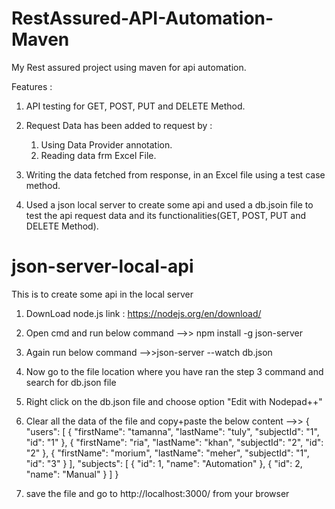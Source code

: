 # RestAssured-API-Automation-Maven
My Rest assured project using maven for api automation. 

Features :

1. API testing for GET, POST, PUT and DELETE Method.

2. Request Data has been added to request by :
   1. Using Data Provider annotation.
   2. Reading data frm Excel File.
  
3. Writing the data fetched from response, in an Excel file using a test case method.

4. Used a json local server to create some api and used a db.jsoin file to test the api request data and its functionalities(GET, POST, PUT and DELETE Method).



# json-server-local-api
This is to create some api in the local server



1. DownLoad node.js
link : https://nodejs.org/en/download/
2. Open cmd and run below command
-->> npm install -g json-server
3. Again run below command
-->>json-server --watch db.json
4. Now go to the file location where you have ran the step 3 command and search for db.json file
5. Right click on the db.json file and choose option "Edit with Nodepad++"
6. Clear all the data of the file and copy+paste the below content
-->>
{
  "users": [
    {
      "firstName": "tamanna",
      "lastName": "tuly",
      "subjectId": "1",
	  "id": "1"
    },
	{
      "firstName": "ria",
      "lastName": "khan",
      "subjectId": "2",
	  "id": "2"
    },
	{
      "firstName": "morium",
      "lastName": "meher",
      "subjectId": "1",
	  "id": "3"
    }
  ],
  "subjects": [
    {
      "id": 1,
      "name": "Automation"
    },
	{
      "id": 2,
      "name": "Manual"
    }
  ]
}

7. save the file and go to http://localhost:3000/ from your browser
